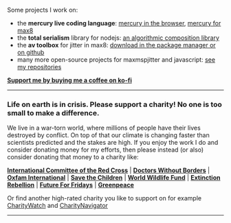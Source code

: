 Some projects I work on:

- the **mercury live coding language**: [mercury in the browser](https://mercury-playground.pages.dev), [mercury for max8](https://github.com/tmhglnd/mercury)
- the **total serialism** library for nodejs: [an algorithmic composition library](https://github.com/tmhglnd/total-serialism)
- the **av toolbox** for jitter in max8: [download in the package manager or on github](https://github.com/tmhglnd/av-toolbox)
- many more open-source projects for maxmspjitter and javascript: [see my repositories](https://github.com/tmhglnd?tab=repositories)

[**Support me by buying me a coffee on ko-fi**](https://ko-fi.com/tmhglnd)

---

### Life on earth is in crisis. Please support a charity! No one is too small to make a difference.

We live in a war-torn world, where millions of people have their lives destroyed by conflict. On top of that our climate is changing faster than scientists predicted and the stakes are high. If you enjoy the work I do and consider donating money for my efforts, then please instead (or also) consider donating that money to a charity like:

[**International Committee of the Red Cross**](https://www.icrc.org/en/donate) | [**Doctors Without Borders**](https://donate.doctorswithoutborders.org/secure/rr-donate-monthly-web?source=ADU2011U0W46) | [**Oxfam International**](https://www.oxfam.org/en?form=general) | [**Save the Children**](https://support.savethechildren.org/site/Donation2?df_id=1620&1620.donation=form1) | [**World Wildlife Fund**](https://protect.worldwildlife.org/page/65220/donate/1?en_og_source=Web_Donation&ea.tracking.id=Web_Topnav&supporter.appealCode=AWE2402OQ18299A01179RX) | [**Extinction Rebellion**](https://rebellion.global/) | [**Future For Fridays**](https://fridaysforfuture.org/what-we-do/contact-us/#countries) | [**Greenpeace**](https://engage.us.greenpeace.org/onlineactions/GB7jeaDze0eR5tWt3kWG_w2?sourceid=1015094)

Or find another high-rated charity you like to support on for example [CharityWatch](https://www.charitywatch.org/) and [CharityNavigator](https://www.charitynavigator.org/)

---
